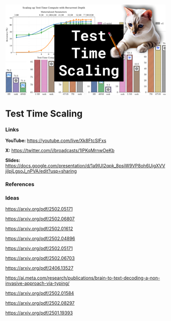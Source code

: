 ![thumbnail](thumbnail.png)

# Test Time Scaling

### Links

**YouTube:** https://youtube.com/live/Xk8FtcSlFxs

**X:** https://twitter.com/i/broadcasts/1lPKqMrnwOeKb

**Slides:** https://docs.google.com/presentation/d/1a9IUI2qpk_8psiW9VP8oh6UigXVVjiIpjLgsoJ_nPVA/edit?usp=sharing

### References


### Ideas

https://arxiv.org/pdf/2502.05171

https://arxiv.org/pdf/2502.06807

https://arxiv.org/pdf/2502.01612

https://arxiv.org/pdf/2502.04896

https://arxiv.org/pdf/2502.05171

https://arxiv.org/pdf/2502.06703

https://arxiv.org/pdf/2406.13527

https://ai.meta.com/research/publications/brain-to-text-decoding-a-non-invasive-approach-via-typing/

https://arxiv.org/pdf/2502.01584

https://arxiv.org/pdf/2502.08297

https://arxiv.org/pdf/2501.19393